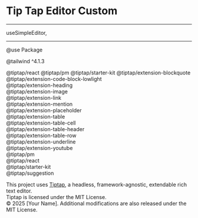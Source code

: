 # Tip Tap Editor Custom

----------------------

useSimpleEditor,

----------------------


@use Package

@tailwind ^4.1.3

@tiptap/react @tiptap/pm @tiptap/starter-kit
@tiptap/extension-blockquote \
@tiptap/extension-code-block-lowlight \
@tiptap/extension-heading \
@tiptap/extension-image \
@tiptap/extension-link \
@tiptap/extension-mention \
@tiptap/extension-placeholder \
@tiptap/extension-table \
@tiptap/extension-table-cell \
@tiptap/extension-table-header \
@tiptap/extension-table-row \
@tiptap/extension-underline \
@tiptap/extension-youtube \
@tiptap/pm \
@tiptap/react \
@tiptap/starter-kit \
@tiptap/suggestion

This project uses [Tiptap](https://tiptap.dev), a headless, framework-agnostic, extendable rich text editor.  
Tiptap is licensed under the MIT License.  
© 2025 [Your Name]. Additional modifications are also released under the MIT License.
